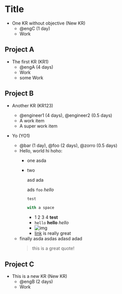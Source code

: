 # Title

- One KR without objective (New KR)
  - @engC (1 day)
  - Work

## Project A

- The first KR (KR1)
  - @engA (4 days)
  - Work
  - some Work

## Project B

- Another KR (KR123)
  - @engineer1 (4 days), @engineer2 (0.5 days)
  - A work item
  - A super work item

- Yo (YO1)
  - @bar (1 day), @foo (2 days), @zorro (0.5 days)
  - Hello, world
    hi hoho:
    - one
      asda
    - two

      asd ada

      ads `foo` *hello*
      ```ocaml
      test

      with a space
      ```
      - 1 2 3 4 <b>test</b>
      - `hello` **hello** *hello*
      - ![img](http://here.com)
      - [link](here.io) is really great
  - finally asda
    asdas adasd adad
    > this is a great quote!

## Project C

- This is a new KR (New KR)
  - @engB (2 days)
  - Work
